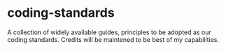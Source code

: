 # coding-standards
A collection of widely available guides, principles to be adopted as our coding standards.
Credits will be maintened to be best of my capabilities.
